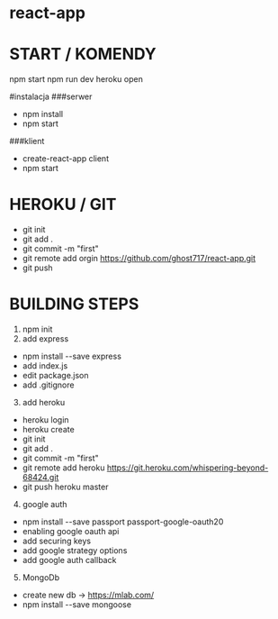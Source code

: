 # react-app

# START / KOMENDY
npm start
npm run dev
heroku open

#instalacja
###serwer
- npm install
- npm start

###klient
- create-react-app client
- npm start

# HEROKU / GIT
- git init
- git add .
- git commit -m "first"
- git remote add orgin https://github.com/ghost717/react-app.git
- git push

# BUILDING STEPS
1. npm init
2. add express
- npm install --save express
- add index.js
- edit package.json
- add .gitignore

3. add heroku
- heroku login
- heroku create
- git init
- git add .
- git commit -m "first"
- git remote add heroku https://git.heroku.com/whispering-beyond-68424.git
- git push heroku master

4. google auth
- npm install --save passport passport-google-oauth20
- enabling google oauth api
- add securing keys
- add google strategy options
- add google auth callback

5. MongoDb
- create new db -> https://mlab.com/
- npm install --save mongoose